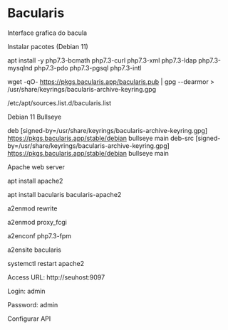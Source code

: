 # Bacularis
Interface grafica do bacula

Instalar pacotes	(Debian 11)

apt install -y php7.3-bcmath php7.3-curl php7.3-xml  php7.3-ldap php7.3-mysqlnd php7.3-pdo php7.3-pgsql php7.3-intl


wget -qO- https://pkgs.bacularis.app/bacularis.pub | gpg --dearmor > /usr/share/keyrings/bacularis-archive-keyring.gpg


/etc/apt/sources.list.d/bacularis.list


Debian 11 Bullseye


deb [signed-by=/usr/share/keyrings/bacularis-archive-keyring.gpg] https://pkgs.bacularis.app/stable/debian bullseye main
deb-src [signed-by=/usr/share/keyrings/bacularis-archive-keyring.gpg] https://pkgs.bacularis.app/stable/debian bullseye main


Apache web server

apt install apache2

apt install bacularis bacularis-apache2

a2enmod rewrite

a2enmod proxy_fcgi

a2enconf php7.3-fpm

a2ensite bacularis

systemctl restart apache2

Access URL: http://seuhost:9097

Login: admin

Password: admin

Configurar API
